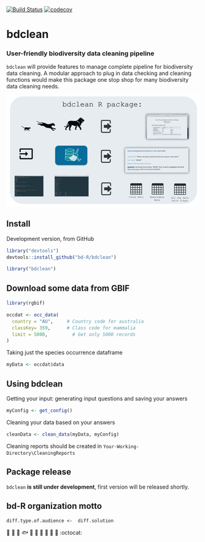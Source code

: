 [![Build Status](https://travis-ci.org/thiloshon/bdclean.svg?branch=master)](https://travis-ci.org/thiloshon/bdclean)
[![codecov](https://codecov.io/gh/thiloshon/bdclean/branch/master/graph/badge.svg)](https://codecov.io/gh/thiloshon/bdclean)

# bdclean
### User-friendly biodiversity data cleaning pipeline

`bdclean` will provide features to manage complete pipeline for biodiversity data cleaning. 
A modular approach to plug in data checking and cleaning functions would make this package
one stop shop for many biodiversity data cleaning needs.

![](https://github.com/bd-R/bdclean/blob/master/img/bdclean2.png)



## Install

Development version, from GitHub

```r
library("devtools")
devtools::install_github("bd-R/bdclean")
```

```r
library("bdclean")
```

## Download some data from GBIF

```r
library(rgbif)
```

```r
occdat <- occ_data(
  country = "AU",     # Country code for australia
  classKey= 359,      # Class code for mammalia
  limit = 5000,         # Get only 5000 records
)
```

Taking just the species occurrence dataframe

```r
myData <- occdat$data
```



## Using bdclean

Getting your input: generating input questions and saving your answers 

```r
myConfig <- get_config()
```


Cleaning your data based on your answers

```r
cleanData <- clean_data(myData, myConfig)
```
Cleaning reports should be created in `Your-Working-Directory\CleaningReports`


## Package release
 

`bdclean` **is still under development**, first version will be released shortly.



## bd-R organization motto
```{r}
diff.type.of.audience <-  diff.solution
```

   :deciduous_tree: :mushroom: :shell: :fish: :frog: :honeybee: :turtle: :rooster: :whale2: :monkey: :octocat: 
